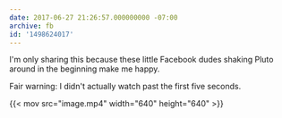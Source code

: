 ```yaml
---
date: 2017-06-27 21:26:57.000000000 -07:00
archive: fb
id: '1498624017'
---
```


I'm only sharing this because these little Facebook dudes shaking Pluto around in the beginning make me happy.

Fair warning: I didn't actually watch past the first five seconds.

{{< mov src="image.mp4" width="640" height="640" >}}
